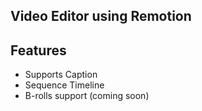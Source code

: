 ## Video Editor using Remotion

## Features

- Supports Caption
- Sequence Timeline
- B-rolls support (coming soon)
